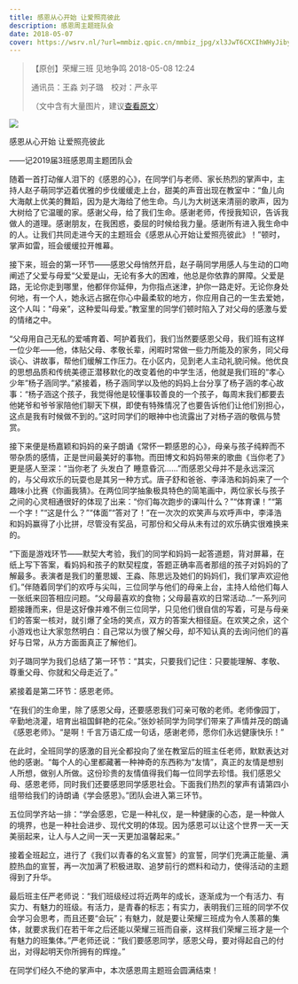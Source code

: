 ```yaml
---
title: 感恩从心开始 让爱照亮彼此
description: 感恩周主题班队会
date: 2018-05-07
cover: https://wsrv.nl/?url=mmbiz.qpic.cn/mmbiz_jpg/xl3JwT6CXCIhWHyJibye4ibUwG9QyYJn57muKINX5xlDBxT2ib390znmldpxvia2HtkINMnpJbNZwPKwggwnGkXnRQ/
---
```


> 【原创】荣耀三班 见地争鸣 2018-05-08 12:24
>
> 通讯员：王淼 刘子璐　校对：严永平
>
> （文中含有大量图片，建议[查看原文](https://mp.weixin.qq.com/s/g8I7qTwPl5FIqvlHSK5TOA)）

![](https://wsrv.nl/?url=mmbiz.qpic.cn/mmbiz_jpg/xl3JwT6CXCIhWHyJibye4ibUwG9QyYJn57muKINX5xlDBxT2ib390znmldpxvia2HtkINMnpJbNZwPKwggwnGkXnRQ/)

感恩从心开始 让爱照亮彼此

——记2019届3班感恩周主题团队会

随着一首打动催人泪下的《感恩的心》，在同学们与老师、家长热烈的掌声中，主持人赵子萌同学迈着优雅的步伐缓缓走上台，甜美的声音出现在教室中：“鱼儿向大海献上优美的舞蹈，因为是大海给了他生命。鸟儿为大树送来清丽的歌声，因为大树给了它温暖的家。感谢父母，给了我们生命。感谢老师，传授我知识，告诉我做人的道理。感谢朋友，在我困惑，委屈的时候给我力量。感谢所有进入我生命中的人。让我们共同走进今天的主题班会《感恩从心开始让爱照亮彼此》！”顿时，掌声如雷，班会缓缓拉开帷幕。

接下来，班会的第一环节——感恩父母悄然开启，赵子萌同学用感人与生动的口吻阐述了父爱与母爱“父爱是山，无论有多大的困难，他总是你依靠的屏障。父爱是路，无论你走到哪里，他都伴你延伸，为你指点迷津，护你一路走好。无论你身处何地，有一个人，她永远占据在你心中最柔软的地方，你应用自己的一生去爱她，这个人叫：“母亲”，这种爱叫母爱。”教室里的同学们顿时陷入了对父母的感激与爱的情绪之中。

“父母用自己无私的爱哺育着、呵护着我们，我们当然要感恩父母，我们班有这样一位少年——他，体贴父母、孝敬长辈，闲暇时常做一些力所能及的家务，同父母谈心、讲故事，帮他们缓解工作压力。在小区内，见到老人主动礼貌问候。他优良的思想品质和传统美德正潜移默化的改变着他的中学生活，他就是我们班的“孝心少年”杨子涵同学。”紧接着，杨子涵同学以及他的妈妈上台分享了杨子涵的孝心故事：“杨子涵这个孩子，我觉得他是较懂事较善良的一个孩子，每周末我们都要去他姥爷和爷爷家陪他们聊天下棋，即使有特殊情况了也要告诉他们让他们别担心，这点是我有时候做不到的。”这时同学们的眼神中也流露出了对杨子涵的敬佩与赞赏。

接下来便是杨嘉颖和妈妈的亲子朗诵《常怀一颗感恩的心》，母亲与孩子纯粹而不带杂质的感情，正是世间最美好的事物。而田博文和妈妈带来的歌曲《当你老了》更是感人至深：“当你老了 头发白了 睡意昏沉……”而感恩父母并不是永远深沉的，与父母欢乐的玩耍也是其另一种方式。唐子舒和爸爸、李泽浩和妈妈来了一个趣味小比赛《你画我猜》。在两位同学抽象极具特色的简笔画中，两位家长与孩子之间的心灵相通很好的体现了出来：“你们每次跑步的课叫什么？”“体育课！”“第一个字！”“这是什么？”“体面”“答对了！”在一次次的欢笑声与欢呼声中，李泽浩和妈妈赢得了小比拼，尽管没有奖品，可那份和父母从未有过的欢乐确实很难换来的。

“下面是游戏环节——默契大考验，我们的同学和妈妈一起答道题，背对屏幕，在纸上写下答案，看妈妈和孩子的默契程度，答题正确率高者那组的孩子对妈妈的了解最多。表演者是我们的董思媛、王淼、陈思远及她们的妈妈们，我们掌声欢迎他们。”伴随着同学们的欢呼与尖叫，三位同学与他们的母亲上台，主持人给他们每人一张纸来回答相应问题。“父母最喜欢的食物；父母最喜欢的日常活动...”一系列问题接踵而来，但是这好像并难不倒三位同学，只见他们很自信的写着，可是与母亲们的答案一核对，就引爆了全场的笑点，双方的答案大相径庭。在欢笑之余，这个小游戏也让大家忽然明白：自己常以为很了解父母，却不知认真的去询问他们的喜好与日常，从方方面面真正了解他们。

刘子璐同学为我们总结了第一环节：“其实，只要我们记住：只要能理解、孝敬、尊重父母、你就和父母走近了。”

紧接着是第二环节：感恩老师。

“在我们的生命里，除了感恩父母，还要感恩我们可亲可敬的老师。老师像园丁，辛勤地浇灌，培育出祖国鲜艳的花朵。”张妙祯同学为同学们带来了声情并茂的朗诵《感恩老师》。“是啊！千言万语汇成一句话，感谢老师，愿你们永远健康快乐！”

在此时，全班同学的感激的目光全都投向了坐在教室后的班主任老师，默默表达对他的感谢。“每个人的心里都藏著一种神奇的东西称为“友情”，真正的友情是想别人所想，做别人所做。这份珍贵的友情值得我们每一位同学去珍惜。我们感恩父母、感恩老师，同时我们还要感恩同学感恩社会。下面我们热烈的掌声有请第四小组带给我们的诗朗诵《学会感恩》。”团队会进入第三环节。

五位同学齐站一排：“学会感恩，它是一种礼仪，是一种健康的心态，是一种做人的境界，也是一种社会进步、现代文明的体现。因为感恩可以让这个世界一天一天美丽起来，让人与人之间一天一天更加温馨起来。”

接着全班起立，进行了《我们以青春的名义宣誓》的宣誓，同学们充满正能量、满腔热血的宣誓，再一次加满了积极进取、追梦前行的燃料和动力，使得活动的主题得到了升华。

最后班主任严老师说：“我们班级经过将近两年的成长，逐渐成为一个有活力、有实力、有魅力的班级。有活力，是青春的标志；有实力，表明我们三班的同学不仅会学习会思考，而且还要“会玩”；有魅力，就是要让荣耀三班成为令人羡慕的集体，就要求我们在若干年之后还能以荣耀三班而自豪，这样我们荣耀三班才是一个有魅力的班集体。”严老师还说：“我们要感恩同学，感恩父母，要对得起自己的付出，对得起明天你所拥有的辉煌。”

在同学们经久不绝的掌声中，本次感恩周主题班会圆满结束！
